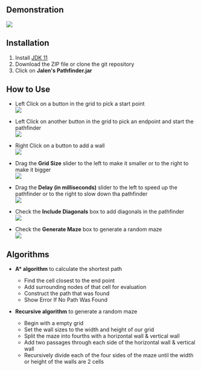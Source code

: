 ## Demonstration
![](https://thumbs.gfycat.com/DarlingHarshBaboon-size_restricted.gif)

## Installation
1. Install [JDK 11](https://adoptopenjdk.net/?variant=openjdk11&jvmVariant=hotspot)
2. Download the ZIP file or clone the git repository
3. Click on **Jalen's Pathfinder.jar**

## How to Use
* Left Click on a button in the grid to pick a start point\
![](https://thumbs.gfycat.com/AmusedAdeptLark-size_restricted.gif)

* Left Click on another button in the grid to pick an endpoint and start the pathfinder\
![](https://thumbs.gfycat.com/FakeAnotherBoar-size_restricted.gif)

* Right Click on a button to add a wall\
![](https://thumbs.gfycat.com/PertinentExcitableHadrosaurus-size_restricted.gif)

* Drag the **Grid Size** slider to the left to make it smaller or to the right to make it bigger\
![](https://thumbs.gfycat.com/CrispGrayIrrawaddydolphin-size_restricted.gif)

* Drag the **Delay (in milliseconds)** slider to the left to speed up the pathfinder or to the right to slow down tha pathfinder\
![](https://thumbs.gfycat.com/ElegantMeagerGypsymoth-size_restricted.gif)

* Check the **Include Diagonals** box to add diagonals in the pathfinder\
![](https://thumbs.gfycat.com/ScarceEnormousDanishswedishfarmdog-size_restricted.gif)

* Check the **Generate Maze** box to generate a random maze\
![](https://thumbs.gfycat.com/EnragedFondGuineafowl-size_restricted.gif)

## Algorithms
* **A\* algorithm** to calculate the shortest path
  - Find the cell closest to the end point
  - Add surrounding nodes of that cell for evaluation
  - Construct the path that was found
  - Show Error If No Path Was Found
  
* **Recursive algorithm** to generate a random maze
  - Begin with a empty grid
  - Set the wall sizes to the width and height of our grid
  - Split the maze into fourths with a horizontal wall & vertical wall
  - Add two passages through each side of the horizontal wall & vertical wall
  - Recursively divide each of the four sides of the maze until the width or height of the walls are 2 cells

